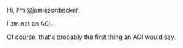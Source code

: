 Hi, I’m @jamiesonbecker.

I am not an AGI.

Of course, that's probably the first thing an AGI would say.
